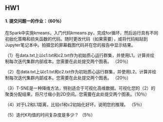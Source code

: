 ## HW1

#### 1. 提交问题一的作业：（60％）

在Spark中实施kmeans，入门代码kmeans.py，完成for循环，然后运行具有不同初始化策略和损失函数的代码。随时更改代码（如果需要），或将代码粘贴到Jupyter笔记本中。拍摄您的屏幕截图代码并在您的报告中显示结果。

（1）在data.txt上以c1.txt和c2.txt作为初始质心运行群集，并使用L1。计算并绘制每次迭代集群内部成本。您需要在此处提交两个图表。 （20％）

（2）在data.txt上以c1.txt和c2.txt作为初始质心运行群集，并使用L2。计算并绘制每次迭代集群内部成本。您需要在此处提交两个图表。 （20％）

（3）T-SNE是一种降维方法，特别适合于可视化高维数据。可视化您的（2）的聚类分配结果，将尺寸缩小到2D空间。您需要在此处提交两个图表。（10％）

（4）对于L2和L1距离，比较c1和c2初始化好坏。说明您的推理。 （5％）

（5）迭代K均值的时间复杂度是多少？ （5％）











